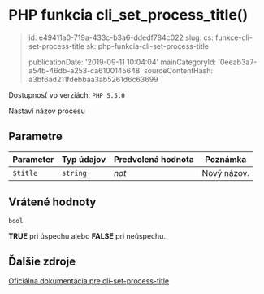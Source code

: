 PHP funkcia cli_set_process_title()
===================================

> id: e49411a0-719a-433c-b3a6-ddedf784c022
> slug:
> 	cs: funkce-cli-set-process-title
> 	sk: php-funkcia-cli-set-process-title
> 
> publicationDate: '2019-09-11 10:04:04'
> mainCategoryId: '0eeab3a7-a54b-46db-a253-ca6100145648'
> sourceContentHash: a3bf6ad211fdebbaa3ab5261d6c63699

Dostupnosť vo verziách: `PHP 5.5.0`

Nastaví názov procesu


Parametre
--------------

| Parameter | Typ údajov | Predvolená hodnota | Poznámka |
|-----|-----|-----|-----|
| `$title` | `string` | *not* | Nový názov. |


Vrátené hodnoty
----------------

`bool`

<b>TRUE</b> pri úspechu alebo <b>FALSE</b> pri neúspechu.

Ďalšie zdroje
------------

[Oficiálna dokumentácia pre cli-set-process-title](https://www.php.net/manual/en/function.cli-set-process-title.php)
